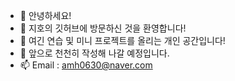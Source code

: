 - 👋 안녕하세요! 
- 👀 지호의 깃허브에 방문하신 것을 환영합니다!
- 🌱 여긴 연습 및 미니 프로젝트를 올리는 개인 공간입니다!
- 💞️ 앞으로 천천히 작성해 나갈 예정입니다.
- 📫 Email : amh0630@naver.com

<!---
G-Ho95/G-Ho95 is a ✨ special ✨ repository because its `README.md` (this file) appears on your GitHub profile.
You can click the Preview link to take a look at your changes.
--->
